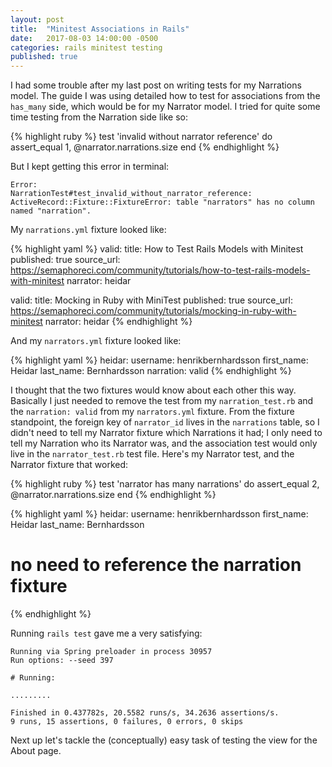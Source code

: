 ```yaml
---
layout: post
title:  "Minitest Associations in Rails"
date:   2017-08-03 14:00:00 -0500
categories: rails minitest testing
published: true
---
```

I had some trouble after my last post on writing tests for my Narrations model. The guide I was using detailed how to test for associations from the `has_many` side, which would be for my Narrator model. I tried for quite some time testing from the Narration side like so:

{% highlight ruby %}
test 'invalid without narrator reference' do
  assert_equal 1, @narrator.narrations.size
end
{% endhighlight %}

But I kept getting this error in terminal:

```
Error:
NarrationTest#test_invalid_without_narrator_reference:
ActiveRecord::Fixture::FixtureError: table "narrators" has no column named "narration".
```

My `narrations.yml` fixture looked like:

{% highlight yaml %}
valid:
  title: How to Test Rails Models with Minitest
  published: true
  source_url: https://semaphoreci.com/community/tutorials/how-to-test-rails-models-with-minitest
  narrator: heidar

valid:
  title: Mocking in Ruby with MiniTest
  published: true
  source_url: https://semaphoreci.com/community/tutorials/mocking-in-ruby-with-minitest
  narrator: heidar
{% endhighlight %}

And my `narrators.yml` fixture looked like:

{% highlight yaml %}
heidar:
  username: henrikbernhardsson
  first_name: Heidar
  last_name: Bernhardsson
  narration: valid
{% endhighlight %}

I thought that the two fixtures would know about each other this way. Basically I just needed to remove the test from my `narration_test.rb` and the `narration: valid` from my `narrators.yml` fixture. From the fixture standpoint, the foreign key of `narrator_id` lives in the `narrations` table, so I didn't need to tell my Narrator fixture which Narrations it had; I only need to tell my Narration who its Narrator was, and the association test would only live in the `narrator_test.rb` test file. Here's my Narrator test, and the Narrator fixture that worked:

{% highlight ruby %}
test 'narrator has many narrations' do
  assert_equal 2, @narrator.narrations.size
end
{% endhighlight %}

{% highlight yaml %}
heidar:
  username: henrikbernhardsson
  first_name: Heidar
  last_name: Bernhardsson
  # no need to reference the narration fixture
{% endhighlight %}

Running `rails test` gave me a very satisfying:

```
Running via Spring preloader in process 30957
Run options: --seed 397

# Running:

.........

Finished in 0.437782s, 20.5582 runs/s, 34.2636 assertions/s.
9 runs, 15 assertions, 0 failures, 0 errors, 0 skips
```

Next up let's tackle the (conceptually) easy task of testing the view for the About page.
